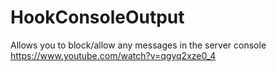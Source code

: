 # HookConsoleOutput
Allows you to block/allow any messages in the server console
https://www.youtube.com/watch?v=qgyq2xze0_4
